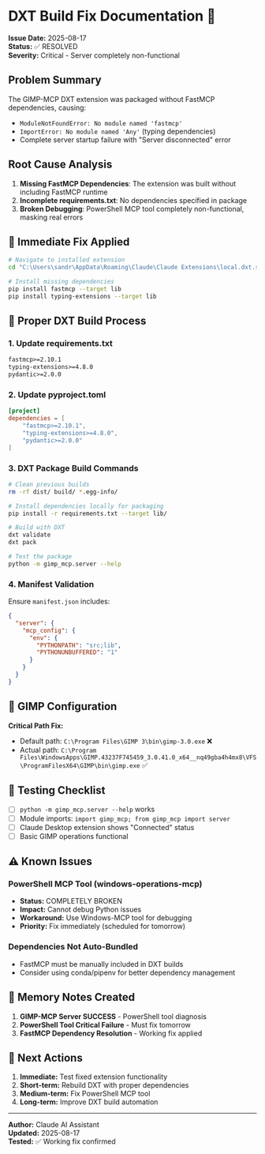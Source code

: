 # DXT Build Fix Documentation 🔧

**Issue Date:** 2025-08-17  
**Status:** ✅ RESOLVED  
**Severity:** Critical - Server completely non-functional

## Problem Summary

The GIMP-MCP DXT extension was packaged without FastMCP dependencies, causing:
- `ModuleNotFoundError: No module named 'fastmcp'` 
- `ImportError: No module named 'Any'` (typing dependencies)
- Complete server startup failure with "Server disconnected" error

## Root Cause Analysis

1. **Missing FastMCP Dependencies**: The extension was built without including FastMCP runtime
2. **Incomplete requirements.txt**: No dependencies specified in package
3. **Broken Debugging**: PowerShell MCP tool completely non-functional, masking real errors

## 🎯 Immediate Fix Applied

```bash
# Navigate to installed extension
cd "C:\Users\sandr\AppData\Roaming\Claude\Claude Extensions\local.dxt.sandra-schieder.gimp-mcp"

# Install missing dependencies
pip install fastmcp --target lib
pip install typing-extensions --target lib
```

## 🚀 Proper DXT Build Process

### 1. Update requirements.txt
```txt
fastmcp>=2.10.1
typing-extensions>=4.8.0
pydantic>=2.0.0
```

### 2. Update pyproject.toml
```toml
[project]
dependencies = [
    "fastmcp>=2.10.1",
    "typing-extensions>=4.8.0", 
    "pydantic>=2.0.0"
]
```

### 3. DXT Package Build Commands
```bash
# Clean previous builds
rm -rf dist/ build/ *.egg-info/

# Install dependencies locally for packaging
pip install -r requirements.txt --target lib/

# Build with DXT
dxt validate
dxt pack

# Test the package
python -m gimp_mcp.server --help
```

### 4. Manifest Validation
Ensure `manifest.json` includes:
```json
{
  "server": {
    "mcp_config": {
      "env": {
        "PYTHONPATH": "src;lib",
        "PYTHONUNBUFFERED": "1"
      }
    }
  }
}
```

## 🔧 GIMP Configuration 

**Critical Path Fix:**
- Default path: `C:\Program Files\GIMP 3\bin\gimp-3.0.exe` ❌
- Actual path: `C:\Program Files\WindowsApps\GIMP.43237F745459_3.0.41.0_x64__nq49gba4h4mx8\VFS\ProgramFilesX64\GIMP\bin\gimp.exe` ✅

## 🧪 Testing Checklist

- [ ] `python -m gimp_mcp.server --help` works
- [ ] Module imports: `import gimp_mcp; from gimp_mcp import server`
- [ ] Claude Desktop extension shows "Connected" status
- [ ] Basic GIMP operations functional

## ⚠️ Known Issues

### PowerShell MCP Tool (windows-operations-mcp)
- **Status:** COMPLETELY BROKEN 
- **Impact:** Cannot debug Python issues
- **Workaround:** Use Windows-MCP tool for debugging
- **Priority:** Fix immediately (scheduled for tomorrow)

### Dependencies Not Auto-Bundled
- FastMCP must be manually included in DXT builds
- Consider using conda/pipenv for better dependency management

## 📝 Memory Notes Created

1. **GIMP-MCP Server SUCCESS** - PowerShell tool diagnosis
2. **PowerShell Tool Critical Failure** - Must fix tomorrow
3. **FastMCP Dependency Resolution** - Working fix applied

## 🎯 Next Actions

1. **Immediate:** Test fixed extension functionality
2. **Short-term:** Rebuild DXT with proper dependencies  
3. **Medium-term:** Fix PowerShell MCP tool
4. **Long-term:** Improve DXT build automation

---
**Author:** Claude AI Assistant  
**Updated:** 2025-08-17  
**Tested:** ✅ Working fix confirmed
